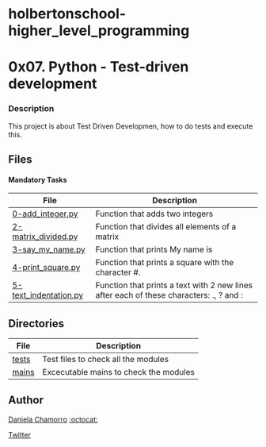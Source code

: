 # holbertonschool-higher_level_programming

# 0x07. Python - Test-driven development
### Description
This project is about Test Driven Developmen, how to do tests and execute this.

## Files
#### Mandatory Tasks

| File | Description |
| ------ | ------ |
| [0-add_integer.py](0-add_integer.py) | Function that adds two integers |
| [2-matrix_divided.py](2-matrix_divided.py) | Function that divides all elements of a matrix |
| [3-say_my_name.py](3-say_my_name.py) | Function that prints My name is <first name> <last name> |
| [4-print_square.py](4-print_square.py) | Function that prints a square with the character #. |
| [5-text_indentation.py](5-text_indentation.py) |  Function that prints a text with 2 new lines after each of these characters: ., ? and : |

## Directories
| File | Description |
| ------ | ------ |
| [tests](tests) | Test files to check all the modules |
| [mains](mains) | Excecutable mains to check the modules |

## Author

[Daniela Chamorro](https://www.linkedin.com/in/daniela-alexandra-chamorro-guerrero-666805a1/) [:octocat:](https://github.com/dalexach)

[Twitter](https://twitter.com/dalexach)
